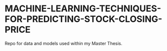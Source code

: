 # MACHINE-LEARNING-TECHNIQUES-FOR-PREDICTING-STOCK-CLOSING-PRICE
Repo for data and models used within my Master Thesis.
